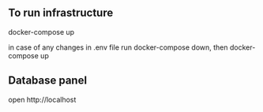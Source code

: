 ## To run infrastructure 
docker-compose up

in case of any changes in .env file run docker-compose down, then docker-compose up

## Database panel
open http://localhost